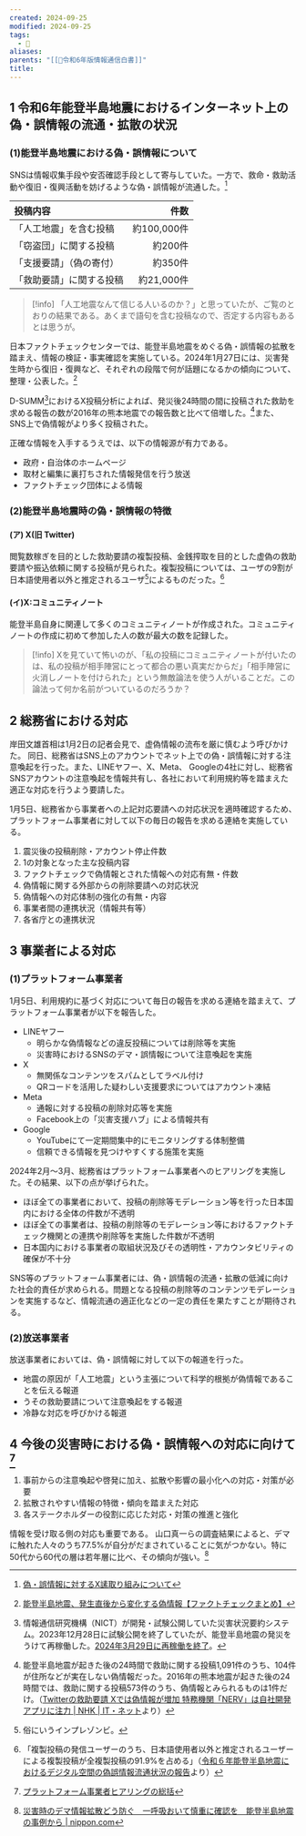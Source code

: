 ```yaml
---
created: 2024-09-25
modified: 2024-09-25
tags:
  - 📑
aliases: 
parents: "[[📑令和6年版情報通信白書]]"
title: 
---
```

## 1 令和6年能登半島地震におけるインターネット上の偽・誤情報の流通・拡散の状況
### (1)能登半島地震における偽・誤情報について
SNSは情報収集手段や安否確認手段として寄与していた。一方で、救命・救助活動や復旧・復興活動を妨げるような偽・誤情報が流通した。[^xmission]

| 投稿内容         |        件数 |
| :----------- | --------: |
| 「人工地震」を含む投稿  | 約100,000件 |
| 「窃盗団」に関する投稿  |     約200件 |
| 「支援要請」（偽の寄付） |     約350件 |
| 「救助要請」に関する投稿 |  約21,000件 |

>[!info]
>「人工地震なんて信じる人いるのか？」と思っていたが、ご覧のとおりの結果である。あくまで語句を含む投稿なので、否定する内容もあるとは思うが。

[^xmission]: [偽・誤情報に対するX䛾取り組みについて](https://www.soumu.go.jp/main_content/000938666.pdf)

日本ファクトチェックセンターでは、能登半島地震をめぐる偽・誤情報の拡散を踏まえ、情報の検証・事実確認を実施している。2024年1月27日には、災害発生時から復旧・復興など、それぞれの段階で何が話題になるかの傾向について、整理・公表した。[^jfc]

[^jfc]: [能登半島地震、発生直後から変化する偽情報【ファクトチェックまとめ】](https://www.factcheckcenter.jp/fact-check/disasters/earthquake-factcheck-list/)

D-SUMM[^d-summ]におけるX投稿分析によれば、発災後24時間の間に投稿された救助を求める報告の数が2016年の熊本地震での報告数と比べて倍増した。[^baizou]また、 SNS上で偽情報がより多く投稿された。

[^d-summ]: 情報通信研究機構（NICT）が開発・試験公開していた災害状況要約システム。2023年12月28日に試験公開を終了していたが、能登半島地震の発災をうけて再稼働した。[2024年3月29日に再稼働を終了](https://disaana.jp/d-summ)。
[^baizou]: 能登半島地震が起きた後の24時間で救助に関する投稿1,091件のうち、104件が住所などが実在しない偽情報だった。2016年の熊本地震が起きた後の24時間では、救助に関する投稿573件のうち、偽情報とみられるものは1件だけ。（[Twitterの救助要請 Xでは偽情報が増加 特務機関「NERV」は自社開発アプリに注力 | NHK | IT・ネット](https://www3.nhk.or.jp/news/html/20240311/k10014386161000.html)より）

正確な情報を入手するうえでは、以下の情報源が有力である。
- 政府・自治体のホームページ
- 取材と編集に裏打ちされた情報発信を行う放送
- ファクトチェック団体による情報

### (2)能登半島地震時の偽・誤情報の特徴
#### (ア) X(旧 Twitter)
閲覧数稼ぎを目的とした救助要請の複製投稿、金銭搾取を目的とした虚偽の救助要請や振込依頼に関する投稿が見られた。複製投稿については、ユーザの9割が日本語使用者以外と推定されるユーザ[^impre-zombie]によるものだった。[^copy]

[^impre-zombie]: 俗にいうインプレゾンビ。
[^copy]: 「複製投稿の発信ユーザーのうち、日本語使用者以外と推定されるユーザーによる複製投稿が全複製投稿の91.9%を占める」（[令和６年能登半島地震におけるデジタル空間の偽誤情報流通状況の報告](https://www.soumu.go.jp/main_content/000930877.pdf)より）

#### (イ)X:コミュニティノート
能登半島自身に関連して多くのコミュニティノートが作成された。コミュニティノートの作成に初めて参加した人の数が最大の数を記録した。

>[!info]
>Xを見ていて怖いのが、「私の投稿にコミュニティノートが付いたのは、私の投稿が相手陣営にとって都合の悪い真実だからだ」「相手陣営に火消しノートを付けられた」という無敵論法を使う人がいることだ。この論法って何か名前がついているのだろうか？

## 2 総務省における対応
岸田文雄首相は1月2日の記者会見で、虚偽情報の流布を厳に慎むよう呼びかけた。
同日、総務省はSNS上のアカウントでネット上での偽・誤情報に対する注意喚起を行った。また、LINEヤフー、X、Meta、 Googleの4社に対し、総務省SNSアカウントの注意喚起を情報共有し、各社において利用規約等を踏まえた適正な対応を行うよう要請した。

1月5日、総務省から事業者への上記対応要請への対応状況を適時確認するため、プラットフォーム事業者に対して以下の毎日の報告を求める連絡を実施している。
1. 震災後の投稿削除・アカウント停止件数
2. 1の対象となった主な投稿内容
3. ファクトチェックで偽情報とされた情報への対応有無・件数
4. 偽情報に関する外部からの削除要請への対応状況
5. 偽情報への対応体制の強化の有無・内容
6. 事業者間の連携状況（情報共有等）
7. 各省庁との連携状況

## 3 事業者による対応
### (1)プラットフォーム事業者
1月5日、利用規約に基づく対応について毎日の報告を求める連絡を踏まえて、プラットフォーム事業者が以下を報告した。
- LINEヤフー
	- 明らかな偽情報などの違反投稿については削除等を実施
	- 災害時におけるSNSのデマ・誤情報について注意喚起を実施
- X
	- 無関係なコンテンツをスパムとしてラベル付け
	- QRコードを活用した疑わしい支援要求についてはアカウント凍結
- Meta
	- 通報に対する投稿の削除対応等を実施
	- Facebook上の「災害支援ハブ」による情報共有
- Google
	- YouTubeにて一定期間集中的にモニタリングする体制整備
	- 信頼できる情報を見つけやすくする施策を実施

2024年2月〜3月、総務省はプラットフォーム事業者へのヒアリングを実施した。その結果、以下の点が挙げられた。
- ほぼ全ての事業者において、投稿の削除等モデレーション等を行った日本国内における全体の件数が不透明
- ほぼ全ての事業者は、投稿の削除等のモデレーション等におけるファクトチェック機関との連携や削除等を実施した件数が不透明
- 日本国内における事業者の取組状況及びその透明性・アカウンタビリティの確保が不十分

SNS等のプラットフォーム事業者には、偽・誤情報の流通・拡散の低減に向けた社会的責任が求められる。問題となる投稿の削除等のコンテンツモデレーションを実施するなど、情報流通の適正化などの一定の責任を果たすことが期待される。
### (2)放送事業者
放送事業者においては、偽・誤情報に対して以下の報道を行った。
- 地震の原因が「人工地震」という主張について科学的根拠が偽情報であることを伝える報道
- うその救助要請について注意喚起をする報道
- 冷静な対応を呼びかける報道

## 4 今後の災害時における偽・誤情報への対応に向けて[^hearing]
1. 事前からの注意喚起や啓発に加え、拡散や影響の最小化への対応・対策が必要
2. 拡散されやすい情報の特徴・傾向を踏まえた対応
3. 各ステークホルダーの役割に応じた対応・対策の推進と強化

[^hearing]: [プラットフォーム事業者ヒアリングの総括](https://www.soumu.go.jp/main_content/000946374.pdf)

情報を受け取る側の対応も重要である。
山口真一らの調査結果によると、デマに触れた人々のうち77.5%が自分がだまされていることに気がつかない。特に50代から60代の層は若年層に比べ、その傾向が強い。[^yamaguchi]

[^yamaguchi]: [災害時のデマ情報拡散どう防ぐ　一呼吸おいて慎重に確認を　能登半島地震の事例から | nippon.com](https://www.nippon.com/ja/in-depth/d00987/)
